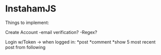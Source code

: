 # InstahamJS

Things to implement:

Create Account
    -email verification?
    -Regex?

Login w/Token
    -> when logged in:
        *post
        *comment
        *show 5 most recent post from following